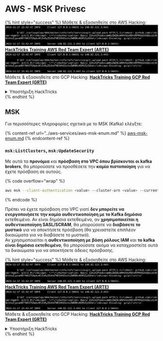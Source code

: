# AWS - MSK Privesc

{% hint style="success" %}
Μάθετε & εξασκηθείτε στο AWS Hacking:<img src="../../../.gitbook/assets/image (1).png" alt="" data-size="line">[**HackTricks Training AWS Red Team Expert (ARTE)**](https://training.hacktricks.xyz/courses/arte)<img src="../../../.gitbook/assets/image (1).png" alt="" data-size="line">\
Μάθετε & εξασκηθείτε στο GCP Hacking: <img src="../../../.gitbook/assets/image (2).png" alt="" data-size="line">[**HackTricks Training GCP Red Team Expert (GRTE)**<img src="../../../.gitbook/assets/image (2).png" alt="" data-size="line">](https://training.hacktricks.xyz/courses/grte)

<details>

<summary>Υποστήριξη HackTricks</summary>

* Ελέγξτε τα [**σχέδια συνδρομής**](https://github.com/sponsors/carlospolop)!
* **Εγγραφείτε στο** 💬 [**Discord group**](https://discord.gg/hRep4RUj7f) ή στο [**telegram group**](https://t.me/peass) ή **ακολουθήστε** μας στο **Twitter** 🐦 [**@hacktricks\_live**](https://twitter.com/hacktricks\_live)**.**
* **Μοιραστείτε κόλπα hacking υποβάλλοντας PRs στα** [**HackTricks**](https://github.com/carlospolop/hacktricks) και [**HackTricks Cloud**](https://github.com/carlospolop/hacktricks-cloud) github repos.

</details>
{% endhint %}

## MSK

Για περισσότερες πληροφορίες σχετικά με το MSK (Kafka) ελέγξτε:

{% content-ref url="../aws-services/aws-msk-enum.md" %}
[aws-msk-enum.md](../aws-services/aws-msk-enum.md)
{% endcontent-ref %}

### `msk:ListClusters`, `msk:UpdateSecurity`

Με αυτά τα **προνόμια** και **πρόσβαση στο VPC όπου βρίσκονται οι kafka brokers**, θα μπορούσατε να προσθέσετε την **καμία πιστοποίηση** για να έχετε πρόσβαση σε αυτούς.

{% code overflow="wrap" %}
```bash
aws msk --client-authentication <value> --cluster-arn <value> --current-version <value>
```
{% endcode %}

Πρέπει να έχετε πρόσβαση στο VPC γιατί **δεν μπορείτε να ενεργοποιήσετε την καμία αυθεντικοποίηση με το Kafka δημόσια** εκτεθειμένο. Αν είναι δημόσια εκτεθειμένο, αν **χρησιμοποιείται η αυθεντικοποίηση SASL/SCRAM**, θα μπορούσατε να **διαβάσετε το μυστικό** για να αποκτήσετε πρόσβαση (θα χρειαστείτε επιπλέον δικαιώματα για να διαβάσετε το μυστικό).\
Αν χρησιμοποιείται η **αυθεντικοποίηση με βάση ρόλους IAM** και **το kafka είναι δημόσια εκτεθειμένο**, θα μπορούσατε ακόμα να καταχραστείτε αυτά τα δικαιώματα για να αποκτήσετε άδειες πρόσβασης.

{% hint style="success" %}
Μάθετε & εξασκηθείτε στο AWS Hacking:<img src="../../../.gitbook/assets/image (1).png" alt="" data-size="line">[**HackTricks Training AWS Red Team Expert (ARTE)**](https://training.hacktricks.xyz/courses/arte)<img src="../../../.gitbook/assets/image (1).png" alt="" data-size="line">\
Μάθετε & εξασκηθείτε στο GCP Hacking: <img src="../../../.gitbook/assets/image (2).png" alt="" data-size="line">[**HackTricks Training GCP Red Team Expert (GRTE)**<img src="../../../.gitbook/assets/image (2).png" alt="" data-size="line">](https://training.hacktricks.xyz/courses/grte)

<details>

<summary>Υποστήριξη HackTricks</summary>

* Ελέγξτε τα [**σχέδια συνδρομής**](https://github.com/sponsors/carlospolop)!
* **Εγγραφείτε στην** 💬 [**ομάδα Discord**](https://discord.gg/hRep4RUj7f) ή στην [**ομάδα telegram**](https://t.me/peass) ή **ακολουθήστε** μας στο **Twitter** 🐦 [**@hacktricks\_live**](https://twitter.com/hacktricks\_live)**.**
* **Μοιραστείτε κόλπα hacking υποβάλλοντας PRs στα** [**HackTricks**](https://github.com/carlospolop/hacktricks) και [**HackTricks Cloud**](https://github.com/carlospolop/hacktricks-cloud) github repos.

</details>
{% endhint %}
